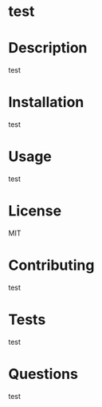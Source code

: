
  # test 
# Description
  test 
# Installation
  test 
# Usage
  test 
# License
  MIT 
# Contributing
  test 
# Tests
  test 
# Questions
  test

